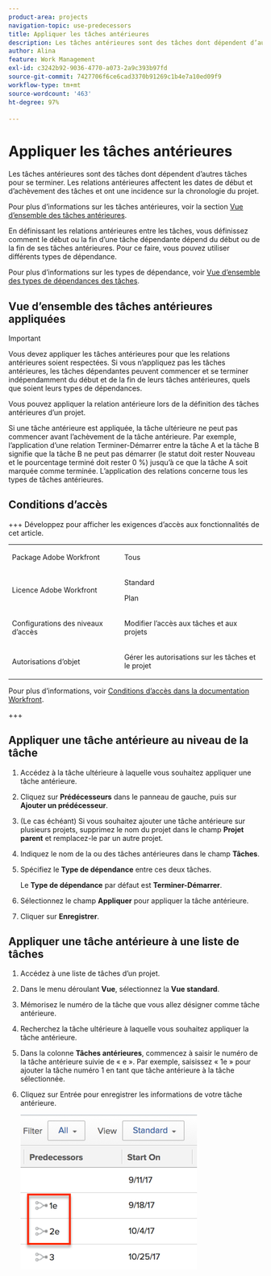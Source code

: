 ```yaml
---
product-area: projects
navigation-topic: use-predecessors
title: Appliquer les tâches antérieures
description: Les tâches antérieures sont des tâches dont dépendent d’autres tâches pour se terminer. Les relations antérieures affectent les dates de début et d’achèvement des tâches et ont une incidence sur la chronologie du projet.
author: Alina
feature: Work Management
exl-id: c3242b92-9036-4770-a073-2a9c393b97fd
source-git-commit: 7427706f6ce6cad3370b91269c1b4e7a10ed09f9
workflow-type: tm+mt
source-wordcount: '463'
ht-degree: 97%

---
```


# Appliquer les tâches antérieures

<!-- Audited: 2/2024 -->

Les tâches antérieures sont des tâches dont dépendent d’autres tâches pour se terminer. Les relations antérieures affectent les dates de début et d’achèvement des tâches et ont une incidence sur la chronologie du projet.

Pour plus d’informations sur les tâches antérieures, voir la section [Vue d’ensemble des tâches antérieures](../../../manage-work/tasks/use-prdcssrs/predecessors-overview.md).

En définissant les relations antérieures entre les tâches, vous définissez comment le début ou la fin d’une tâche dépendante dépend du début ou de la fin de ses tâches antérieures. Pour ce faire, vous pouvez utiliser différents types de dépendance.

Pour plus d’informations sur les types de dépendance, voir [Vue d’ensemble des types de dépendances des tâches](../../../manage-work/tasks/use-prdcssrs/task-dependency-types.md).

## Vue d’ensemble des tâches antérieures appliquées

>[!IMPORTANT]
>
>Vous devez appliquer les tâches antérieures pour que les relations antérieures soient respectées. Si vous n’appliquez pas les tâches antérieures, les tâches dépendantes peuvent commencer et se terminer indépendamment du début et de la fin de leurs tâches antérieures, quels que soient leurs types de dépendances.

Vous pouvez appliquer la relation antérieure lors de la définition des tâches antérieures d’un projet.

Si une tâche antérieure est appliquée, la tâche ultérieure ne peut pas commencer avant l’achèvement de la tâche antérieure. Par exemple, l’application d’une relation Terminer-Démarrer entre la tâche A et la tâche B signifie que la tâche B ne peut pas démarrer (le statut doit rester Nouveau et le pourcentage terminé doit rester 0 %) jusqu’à ce que la tâche A soit marquée comme terminée. L’application des relations concerne tous les types de tâches antérieures.

## Conditions d’accès

+++ Développez pour afficher les exigences d’accès aux fonctionnalités de cet article.

<table style="table-layout:auto"> 
 <col> 
 <col> 
 <tbody> 
  <tr> 
   <td role="rowheader">Package Adobe Workfront</td> 
   <td> <p>Tous</p> </td> 
  </tr> 
  <tr> 
   <td role="rowheader">Licence Adobe Workfront</td> 
   <td><p>Standard</p> 
   <p>Plan</p> </td> 
  </tr> 
  <tr> 
   <td role="rowheader">Configurations des niveaux d’accès</td> 
   <td> <p>Modifier l’accès aux tâches et aux projets</p> </td> 
  </tr> 
  <tr> 
   <td role="rowheader">Autorisations d’objet</td> 
   <td> <p>Gérer les autorisations sur les tâches et le projet</p></td> 
  </tr> 
 </tbody> 
</table>

Pour plus d’informations, voir [Conditions d’accès dans la documentation Workfront](/help/quicksilver/administration-and-setup/add-users/access-levels-and-object-permissions/access-level-requirements-in-documentation.md).

+++

<!--Old:

<table style="table-layout:auto"> 
 <col> 
 <col> 
 <tbody> 
  <tr> 
   <td role="rowheader">Adobe Workfront plan</td> 
   <td> <p>Any</p> </td> 
  </tr> 
  <tr> 
   <td role="rowheader">Adobe Workfront license</td> 
   <td>
      <p>New: Standard</p> 
      <p>OR</p>
      <p>Current: Plan</p>
   </td> 
  </tr> 
  <tr> 
   <td role="rowheader">Access level configurations</td> 
   <td> <p>Edit access to Tasks and Projects</p> </td> 
  </tr> 
  <tr> 
   <td role="rowheader">Object permissions</td> 
   <td><p>Manage permissions to the tasks and the project</p></td> 
  </tr> 
 </tbody> 
</table>-->

## Appliquer une tâche antérieure au niveau de la tâche

1. Accédez à la tâche ultérieure à laquelle vous souhaitez appliquer une tâche antérieure.
1. Cliquez sur **Prédécesseurs** dans le panneau de gauche, puis sur **Ajouter un prédécesseur**.
1. (Le cas échéant) Si vous souhaitez ajouter une tâche antérieure sur plusieurs projets, supprimez le nom du projet dans le champ **Projet parent** et remplacez-le par un autre projet.
1. Indiquez le nom de la ou des tâches antérieures dans le champ **Tâches**.
1. Spécifiez le **Type de dépendance** entre ces deux tâches.

   Le **Type de dépendance** par défaut est **Terminer-Démarrer**.

1. Sélectionnez le champ **Appliquer** pour appliquer la tâche antérieure.
1. Cliquer sur **Enregistrer**.

## Appliquer une tâche antérieure à une liste de tâches

1. Accédez à une liste de tâches d’un projet.
1. Dans le menu déroulant **Vue**, sélectionnez la **Vue standard**.

1. Mémorisez le numéro de la tâche que vous allez désigner comme tâche antérieure.
1. Recherchez la tâche ultérieure à laquelle vous souhaitez appliquer la tâche antérieure.
1. Dans la colonne **Tâches antérieures**, commencez à saisir le numéro de la tâche antérieure suivie de « e ». Par exemple, saisissez « 1e » pour ajouter la tâche numéro 1 en tant que tâche antérieure à la tâche sélectionnée.
1. Cliquez sur Entrée pour enregistrer les informations de votre tâche antérieure.

   ![predecessor_enforced_in_list.png](assets/predecessor-enforced-in-list-350x308.png)
